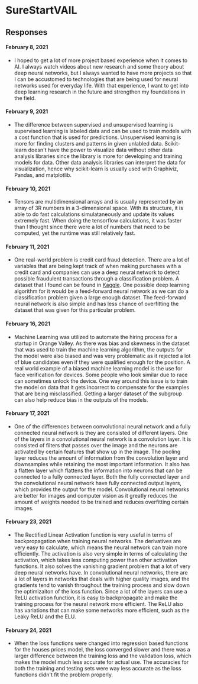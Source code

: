 # SureStartVAIL

## Responses
#### February 8, 2021

- I hoped to get a lot of more project based experience when it comes to AI. I always watch videos about new research and some theory about deep neural networks, but I always wanted to have more projects so that I can be accustomed to technologies that are being used for neural networks used for everyday life. With that experience, I want to get into deep learning research in the future and strengthen my foundations in the field.


#### February 9, 2021

- The difference between supervised and unsupervised learning is supervised learning is labeled data and can be used to train models with a cost function that is used for predictions. Unsupervised learning is more for finding clusters and patterns in given unlabled data. Scikit-learn doesn't have the power to visualize data without other data analysis libraries since the library is more for developing and training models for data. Other data analysis libraries can interpret the data for visualization, hence why scikit-learn is usually used with Graphiviz, Pandas, and matplotlib.


#### February 10, 2021

- Tensors are multidimensional arrays and is usually represented by an array of 3R numbers in a 3-dimensional space. With its structure, it is able to do fast calculations simulataneously and update its values extremely fast. When doing the tensorflow calculations, it was faster than I thought since there were a lot of numbers that need to be computed, yet the runtime was still relatively fast.


#### February 11, 2021

- One real-world problem is credit card fraud detection. There are a lot of variables that are being kept track of when making purchases with a credit card and companies can use a deep neural network to detect possible fraudulent transactions through a classification problem. A dataset that I found can be found in [Kaggle](https://www.kaggle.com/mlg-ulb/creditcardfraud). One possible deep learning algorithm for it would be a feed-forward neural network as we can do a classification problem given a large enough dataset. The feed-forward neural network is also simple and has less chance of overfitting the dataset that was given for this particular problem.


#### February 16, 2021

- Machine Learning was utilized to automate the hiring process for a startup in Orange Valley. As there was bias and skewness in the dataset that was used to train the machine learning algorithm, the outputs for the model were also biased and was very problematic as it rejected a lot of blue candidates even if they were qualified enough for the position. A real world example of a biased machine learning model is the use for face verification for devices. Some people who look similar due to race can sometimes unlock the device. One way around this issue is to train the model on data that it gets incorrect to compensate for the examples that are being misclassified. Getting a larger dataset of the subgroup can also help reduce bias in the outputs of the models.


#### February 17, 2021

- One of the differences between convolutional neural network and a fully connected neural network is they are consisted of different layers. One of the layers in a convolutional neural network is a convolution layer. It is consisted of filters that passes over the image and the neurons are activated by certain features that show up in the image. The pooling layer reduces the amount of information from the convolution layer and downsamples while retaining the most important information. It also has a flatten layer which flattens the information into neurons that can be connected to a fully connected layer. Both the fully connected layer and the convolutional neural network have fully connected output layers, which provides the output for the model. Convolutional neural networks are better for images and computer vision as it greatly reduces the amount of weights needed to be trained and reduces overfitting certain images.


#### February 23, 2021

- The Rectified Linear Activation function is very useful in terms of backpropagation when training neural networks. The derivatives are very easy to calculate, which means the neural network can train more efficiently. The activation is also very simple in terms of calculating the activation, which takes less computing power than other activation functions. It also solves the vanishing gradient problem that a lot of very deep neural networks have. In convolutional neural networks, there are a lot of layers in networks that deals with higher quality images, and the gradients tend to vanish throughout the training process and slow down the optimizaiton of the loss function. Since a lot of the layers can use a ReLU activation function, it is easy to backpropagate and make the training process for the neural network more efficient. The ReLU also has variations that can make some networks more efficient, such as the Leaky ReLU and the ELU.


#### February 24, 2021

- When the loss functions were changed into regression based functions for the houses prices model, the loss converged slower and there was a larger difference between the training loss and the validation loss, which makes the model much less accurate for actual use. The accuracies for both the training and testing sets were way less accurate as the loss functions didn't fit the problem properly. 
